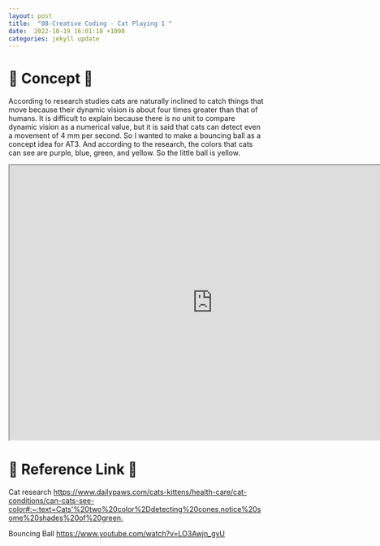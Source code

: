 ```yaml
---
layout: post
title:  "08-Creative Coding - Cat Playing 1 "
date:  2022-10-19 16:01:18 +1000
categories: jekyll update
---
```


# 🌟 Concept 🌟
According to research studies cats are naturally inclined to catch things that move because their dynamic vision is about four times greater than that of humans. It is difficult to explain because there is no unit to compare dynamic vision as a numerical value, but it is said that cats can detect even a movement of 4 mm per second. So I wanted to make a bouncing ball as a concept idea for AT3.
And according to the research, the colors that cats can see are purple, blue, green, and yellow. So the little ball is yellow.

<iframe width=800 height=542 src="https://editor.p5js.org/LuciaOvO/full/mOR7F7OWt"></iframe>


# 🌟 Reference Link 🌟
Cat research 
<https://www.dailypaws.com/cats-kittens/health-care/cat-conditions/can-cats-see-color#:~:text=Cats'%20two%20color%2Ddetecting%20cones,notice%20some%20shades%20of%20green.>

Bouncing Ball
<https://www.youtube.com/watch?v=LO3Awjn_gyU>


